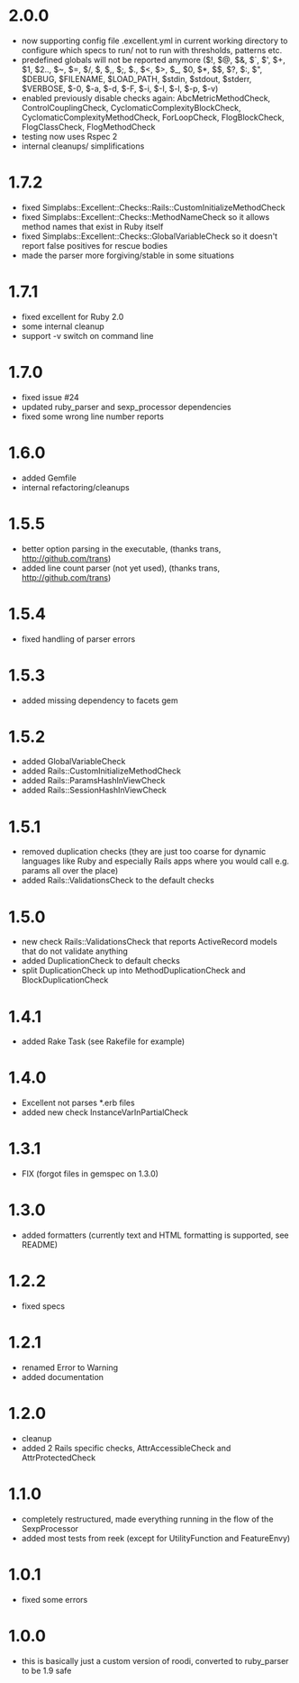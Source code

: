 2.0.0
=====

* now supporting config file .excellent.yml in current working directory to configure which specs to run/ not to run with thresholds, patterns etc.
* predefined globals will not be reported anymore ($!, $@, $&, $`, $', $+, $1, $2.., $~, $=, $/, $\, $,, $;, $., $<, $>, $_, $0, $*, $$, $?, $:, $", $DEBUG, $FILENAME, $LOAD_PATH, $stdin, $stdout, $stderr, $VERBOSE, $-0, $-a, $-d, $-F, $-i, $-I, $-l, $-p, $-v)
* enabled previously disable checks again: AbcMetricMethodCheck, ControlCouplingCheck, CyclomaticComplexityBlockCheck, CyclomaticComplexityMethodCheck, ForLoopCheck, FlogBlockCheck, FlogClassCheck, FlogMethodCheck
* testing now uses Rspec 2
* internal cleanups/ simplifications

1.7.2
=====

* fixed Simplabs::Excellent::Checks::Rails::CustomInitializeMethodCheck
* fixed Simplabs::Excellent::Checks::MethodNameCheck so it allows method names that exist in Ruby itself
* fixed Simplabs::Excellent::Checks::GlobalVariableCheck so it doesn't report false positives for rescue bodies
* made the parser more forgiving/stable in some situations

1.7.1
=====

* fixed excellent for Ruby 2.0
* some internal cleanup
* support -v switch on command line

1.7.0
=====

* fixed issue #24
* updated ruby_parser and sexp_processor dependencies
* fixed some wrong line number reports

1.6.0
=====

* added Gemfile
* internal refactoring/cleanups

1.5.5
=====

* better option parsing in the executable, (thanks trans, http://github.com/trans)
* added line count parser (not yet used), (thanks trans, http://github.com/trans)

1.5.4
=====

* fixed handling of parser errors

1.5.3
=====

* added missing dependency to facets gem

1.5.2
=====

* added GlobalVariableCheck
* added Rails::CustomInitializeMethodCheck
* added Rails::ParamsHashInViewCheck
* added Rails::SessionHashInViewCheck

1.5.1
=====

* removed duplication checks (they are just too coarse for dynamic languages like Ruby and especially Rails apps where you would call e.g. params all over the place)
* added Rails::ValidationsCheck to the default checks

1.5.0
=====

* new check Rails::ValidationsCheck that reports ActiveRecord models that do not validate anything
* added DuplicationCheck to default checks
* split DuplicationCheck up into MethodDuplicationCheck and BlockDuplicationCheck

1.4.1
=====

* added Rake Task (see Rakefile for example)

1.4.0
=====

* Excellent not parses *.erb files
* added new check InstanceVarInPartialCheck

1.3.1
=====

* FIX (forgot files in gemspec on 1.3.0)

1.3.0
=====

* added formatters (currently text and HTML formatting is supported, see README)

1.2.2
=====

* fixed specs

1.2.1
=====

* renamed Error to Warning
* added documentation

1.2.0
=====

* cleanup
* added 2 Rails specific checks, AttrAccessibleCheck and AttrProtectedCheck

1.1.0
=====

* completely restructured, made everything running in the flow of the SexpProcessor
* added most tests from reek (except for UtilityFunction and FeatureEnvy)

1.0.1
=====

* fixed some errors

1.0.0
=====

* this is basically just a custom version of roodi, converted to ruby_parser to be 1.9 safe
